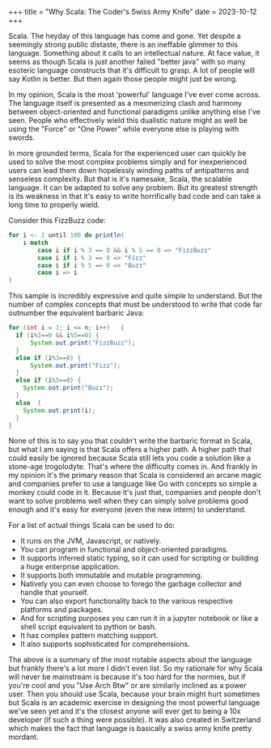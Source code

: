 +++
title = "Why Scala: The Coder's Swiss Army Knife"
date = 2023-10-12
+++

Scala. The heyday of this language has come and gone. Yet despite a seemingly strong public
distaste, there is an ineffable glimmer to this language. Something about it calls to an
intellectual nature. At face value, it seems as though Scala is just another failed "better java"
with so many esoteric language constructs that it's difficult to grasp. A lot of people will say
Kotlin is better. But then again those people might just be wrong.

In my opinion, Scala is the most 'powerful' language I've ever come across. The language itself is 
presented as a mesmerizing clash and harmony between object-oriented and functional paradigms unlike
anything else I've seen. People who effectively wield this dualistic nature might as well be using the
"Force" or "One Power" while everyone else is playing with swords. 

In more grounded terms, Scala for the experienced user can quickly be used to solve the most complex
problems simply and for inexperienced users can lead them down hopelessly winding paths of antipatterns
and senseless complexity. But that is it's namesake, Scala, the scalable language. It can be adapted
to solve any problem. But its greatest strength is its weakness in that it's easy to write horrifically
bad code and can take a long time to properly wield.

Consider this FizzBuzz code:
```scala
for i <- 1 until 100 do println(
    i match
        case i if i % 3 == 0 && i % 5 == 0 => "FizzBuzz"
        case i if i % 3 == 0 => "Fizz"
        case i if i % 5 == 0 => "Buzz"
        case i => i
)
```

This sample is incredibly expressive and quite simple to understand. But the number of complex concepts that must
be understood to write that code far outnumber the equivalent barbaric Java:

```java
for (int i = 1; i <= n; i++)   {  
  if (i%3==0 && i%5==0) {   
      System.out.print("FizzBuzz");  
  } 
  else if (i%3==0) {  
      System.out.print("Fizz");  
  }   
  else if (i%5==0) {   
    System.out.print("Buzz");  
  }   
  else  {  
    System.out.print(i);  
  }
}
```

None of this is to say you that couldn't write the barbaric format in Scala, but what I am saying is that Scala offers
a higher path. A higher path that could easily be ignored because Scala still lets you code a solution like a
stone-age trogolodyte. That's where the difficulty comes in. And frankly in my opinion it's the primary reason
that Scala is considered an arcane magic and companies prefer to use a language like Go with concepts so simple
a monkey could code in it. Because it's just that, companies and people don't want to solve problems well when they
can simply solve problems good enough and it's easy for everyone (even the new intern) to understand.

For a list of actual things Scala can be used to do:
- It runs on the JVM, Javascript, or natively. 
- You can program in functional and object-oriented paradigms.
- It supports inferred static typing, so it can used for scripting or building a huge enterprise application.
- It supports both immutable and mutable programming.
- Natively you can even choose to forego the garbage collector and handle that yourself.
- You can also export functionality back to the various respective platforms and packages.
- And for scripting purposes you can run it in a jupyter notebook or like a shell script equivalent to python or bash.
- It has complex pattern matching support.
- It also supports sophisticated for comprehensions.

The above is a summary of the most notable aspects about the language but frankly there's a lot more I didn't even list.
So my rationale for why Scala will never be mainstream is because it's too hard for the normies, but if you're cool
and you "Use Arch Btw" or are similarly inclined as a power user. Then you should use Scala, because your brain might
hurt sometimes but Scala is an academic exercise in designing the most powerful language we've seen yet and it's the closest
anyone will ever get to being a 10x developer (if such a thing were possible). It was also created
in Switzerland which makes the fact that language is basically a swiss army knife pretty mordant.
